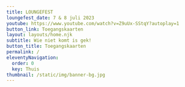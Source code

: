 ```yaml
---
title: LOUNGEFEST
loungefest_date: 7 & 8 juli 2023
youtube: https://www.youtube.com/watch?v=Z9uUx-SStqY?autoplay=1
button_link: Toegangskaarten
layout: layouts/home.njk
subtitle: Wie niet komt is gek!
button_title: Toegangskaarten
permalink: /
eleventyNavigation:
  order: 0
  key: Thuis
thumbnail: /static/img/banner-bg.jpg
---
```

